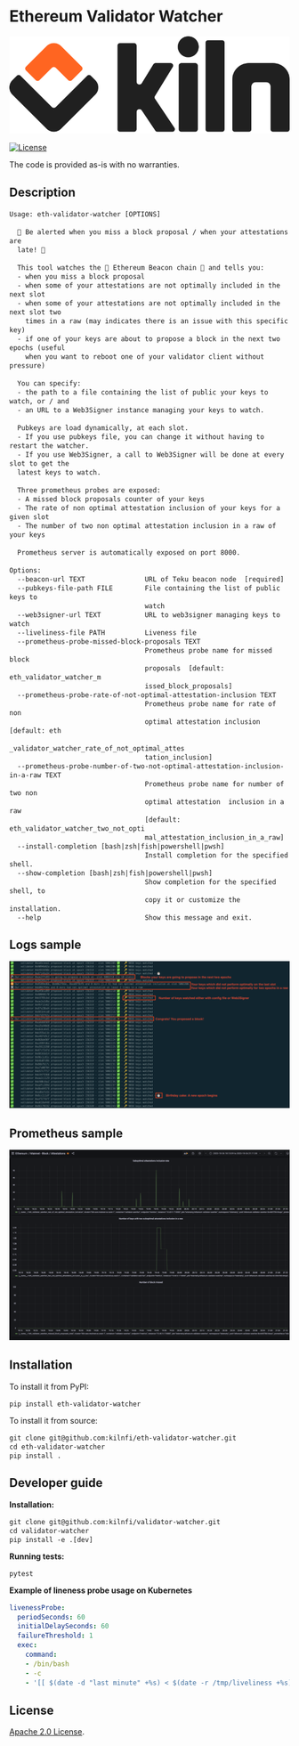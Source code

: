 Ethereum Validator Watcher
==========================

![kiln-logo](docs/img/Kiln_Logo-Transparent-Dark.svg)

[![License](https://img.shields.io/badge/License-Apache_2.0-blue.svg)](https://opensource.org/licenses/Apache-2.0)

The code is provided as-is with no warranties.

Description
-----------

```
Usage: eth-validator-watcher [OPTIONS]

  🚨 Be alerted when you miss a block proposal / when your attestations are
  late! 🚨

  This tool watches the 🥓 Ethereum Beacon chain 🥓 and tells you:
  - when you miss a block proposal
  - when some of your attestations are not optimally included in the next slot
  - when some of your attestations are not optimally included in the next slot two
    times in a raw (may indicates there is an issue with this specific key)
  - if one of your keys are about to propose a block in the next two epochs (useful
    when you want to reboot one of your validator client without pressure)

  You can specify:
  - the path to a file containing the list of public your keys to watch, or / and
  - an URL to a Web3Signer instance managing your keys to watch.

  Pubkeys are load dynamically, at each slot.
  - If you use pubkeys file, you can change it without having to restart the watcher.
  - If you use Web3Signer, a call to Web3Signer will be done at every slot to get the
  latest keys to watch.

  Three prometheus probes are exposed:
  - A missed block proposals counter of your keys
  - The rate of non optimal attestation inclusion of your keys for a given slot
  - The number of two non optimal attestation inclusion in a raw of your keys

  Prometheus server is automatically exposed on port 8000.

Options:
  --beacon-url TEXT               URL of Teku beacon node  [required]
  --pubkeys-file-path FILE        File containing the list of public keys to
                                  watch
  --web3signer-url TEXT           URL to web3signer managing keys to watch
  --liveliness-file PATH          Liveness file
  --prometheus-probe-missed-block-proposals TEXT
                                  Prometheus probe name for missed block
                                  proposals  [default: eth_validator_watcher_m
                                  issed_block_proposals]
  --prometheus-probe-rate-of-not-optimal-attestation-inclusion TEXT
                                  Prometheus probe name for rate of non
                                  optimal attestation inclusion  [default: eth
                                  _validator_watcher_rate_of_not_optimal_attes
                                  tation_inclusion]
  --prometheus-probe-number-of-two-not-optimal-attestation-inclusion-in-a-raw TEXT
                                  Prometheus probe name for number of two non
                                  optimal attestation  inclusion in a raw
                                  [default: eth_validator_watcher_two_not_opti
                                  mal_attestation_inclusion_in_a_raw]
  --install-completion [bash|zsh|fish|powershell|pwsh]
                                  Install completion for the specified shell.
  --show-completion [bash|zsh|fish|powershell|pwsh]
                                  Show completion for the specified shell, to
                                  copy it or customize the installation.
  --help                          Show this message and exit.
```

Logs sample
-----------
![logs](docs/img/logs.png)

Prometheus sample
-----------------
![logs](docs/img/prometheus.png)

Installation
------------

To install it from PyPI:

```console
pip install eth-validator-watcher
```

To install it from source:
```console
git clone git@github.com:kilnfi/eth-validator-watcher.git
cd eth-validator-watcher
pip install .
```


Developer guide
---------------

**Installation:**
```console
git clone git@github.com:kilnfi/validator-watcher.git
cd validator-watcher
pip install -e .[dev]
```

**Running tests:**
```console
pytest
```

**Example of lineness probe usage on Kubernetes**
```yaml
livenessProbe:
  periodSeconds: 60
  initialDelaySeconds: 60
  failureThreshold: 1
  exec:
    command: 
    - /bin/bash
    - -c
    - '[[ $(date -d "last minute" +%s) < $(date -r /tmp/liveliness +%s) ]] && exit 0 || exit 1'
```

## License

[Apache 2.0 License](LICENSE).
